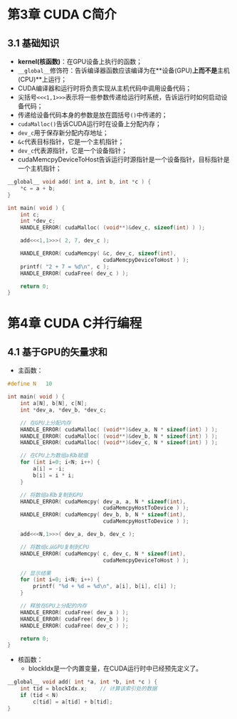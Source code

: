 # 第3章 CUDA C简介

## 3.1 基础知识

+ **kernel(核函数)**：在GPU设备上执行的函数；
+ `__global__`修饰符：告诉编译器函数应该编译为在**设备(GPU)**上而不是**主机(CPU)**上运行；
+ CUDA编译器和运行时将负责实现从主机代码中调用设备代码；
+ 尖括号`<<<1,1>>>`表示将一些参数传递给运行时系统，告诉运行时如何启动设备代码；
+ 传递给设备代码本身的参数是放在圆括号`()`中传递的；
+ `cudaMalloc()`告诉CUDA运行时在设备上分配内存；
+ `dev_c`用于保存新分配内存地址；
+ `&c`代表目标指针，它是一个主机指针；
+ `dev_c`代表源指针，它是一个设备指针；
+ cudaMemcpyDeviceToHost告诉运行时源指针是一个设备指针，目标指针是一个主机指针；

```c
__global__ void add( int a, int b, int *c ) {
    *c = a + b;
}

int main( void ) {
    int c;
    int *dev_c;
    HANDLE_ERROR( cudaMalloc( (void**)&dev_c, sizeof(int) ) );

    add<<<1,1>>>( 2, 7, dev_c );

    HANDLE_ERROR( cudaMemcpy( &c, dev_c, sizeof(int),
                              cudaMemcpyDeviceToHost ) );
    printf( "2 + 7 = %d\n", c );
    HANDLE_ERROR( cudaFree( dev_c ) );

    return 0;
}
```



# 第4章 CUDA C并行编程

## 4.1 基于GPU的矢量求和

+ 主函数：

```c
#define N   10

int main( void ) {
    int a[N], b[N], c[N];
    int *dev_a, *dev_b, *dev_c;

    // 在GPU上分配内存
    HANDLE_ERROR( cudaMalloc( (void**)&dev_a, N * sizeof(int) ) );
    HANDLE_ERROR( cudaMalloc( (void**)&dev_b, N * sizeof(int) ) );
    HANDLE_ERROR( cudaMalloc( (void**)&dev_c, N * sizeof(int) ) );

    // 在CPU上为数组a和b赋值
    for (int i=0; i<N; i++) {
        a[i] = -i;
        b[i] = i * i;
    }

    // 将数组a和b复制到GPU
    HANDLE_ERROR( cudaMemcpy( dev_a, a, N * sizeof(int),
                              cudaMemcpyHostToDevice ) );
    HANDLE_ERROR( cudaMemcpy( dev_b, b, N * sizeof(int),
                              cudaMemcpyHostToDevice ) );

    add<<<N,1>>>( dev_a, dev_b, dev_c );

    // 将数组c从GPU复制到CPU
    HANDLE_ERROR( cudaMemcpy( c, dev_c, N * sizeof(int),
                              cudaMemcpyDeviceToHost ) );

    // 显示结果
    for (int i=0; i<N; i++) {
        printf( "%d + %d = %d\n", a[i], b[i], c[i] );
    }

    // 释放在GPU上分配的内存
    HANDLE_ERROR( cudaFree( dev_a ) );
    HANDLE_ERROR( cudaFree( dev_b ) );
    HANDLE_ERROR( cudaFree( dev_c ) );

    return 0;
}
```

+ 核函数：
  + blockIdx是一个内置变量，在CUDA运行时中已经预先定义了。

```c
__global__ void add( int *a, int *b, int *c ) {
    int tid = blockIdx.x;    // 计算该索引处的数据
    if (tid < N)
        c[tid] = a[tid] + b[tid];
}
```


